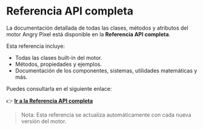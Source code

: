 # Referencia API completa

La documentación detallada de todas las clases, métodos y atributos del motor Angry Pixel está disponible en la **Referencia API completa**.

Esta referencia incluye:

-   Todas las clases built-in del motor.
-   Métodos, propiedades y ejemplos.
-   Documentación de los componentes, sistemas, utilidades matemáticas y más.

Puedes consultarla en el siguiente enlace:

👉 **[Ir a la Referencia API completa](https://angrypixel.gg/engine/api-docs/)**

> Nota: Esta referencia se actualiza automáticamente con cada nueva versión del motor.
